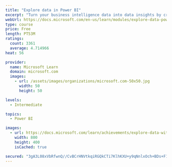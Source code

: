 ```yaml
---
title: "Explore data in Power BI"
excerpt: "Turn your business intelligence data into data insights by creating and configuring Power BI dashboards."
webUrl: https://docs.microsoft.com/en-us/learn/modules/explore-data-power-bi/
type: course
price: Free
length: PT53M
ratings:
  count: 3361
  average: 4.714966
heat: 56

provider:
  name: Microsoft Learn
  domain: microsoft.com
  images:
    - url: /assets/images/organizations/microsoft.com-50x50.jpg
      width: 50
      height: 50

levels:
  - Intermediate

topics:
  - Power BI

images:
  - url: https://docs.microsoft.com/learn/achievements/explore-data-with-power-bi-desktop-social.png
    width: 800
    height: 400
    isCached: true

secured: "3gA3L08xVbRfwnQ//CvBCrHNVtkqiRGQkCTi7KlhKXU+y9qNnlxOch+BDs+F1nLLy5HRLQEsO1wNRtl04qPorzsfPKLFHFhc6264wy3cVthFB9QY+jq/BGt7pwOS4bU4sIFCvDXACoPa256XpBDlPUvOnwwbMPczw3jBO/qnPf39cHXwjoFFsVnrET45H1TMLWzABA1CzkSVU8weIJ4yCIriHEIB64RBvvcSBDNfK2d3sS6hAv6GghTc4JvVhj+bkupzy88Y7f4om4SrMLGJYZGnk59HPYXK6QsraFFvtH5T1OVrRbw+8OmyUYQkZHgmB0qDwwbj5BRi6HzlrgiCeCjUqFoi6PXJid0Hv1oUjjbkh25IcEoYxUkdYNGJFjwv8tPMEY33weJUsyhsLk5uHLIIeDPYqSGHaNDObQdQqaM=;mvui59m+M9/0j4guloePFg=="
---
```


